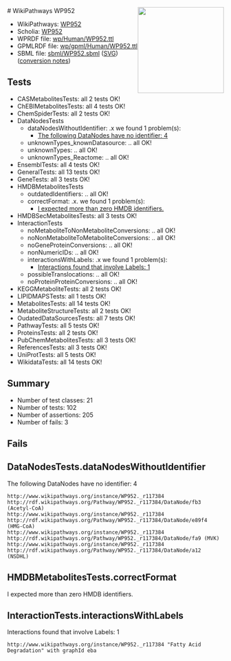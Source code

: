 <img style="float: right; width: 200px" src="../logo.png" />
# WikiPathways WP952

* WikiPathways: [WP952](https://identifiers.org/wikipathways:WP952)
* Scholia: [WP952](https://scholia.toolforge.org/wikipathways/WP952)
* WPRDF file: [wp/Human/WP952.ttl](../wp/Human/WP952.ttl)
* GPMLRDF file: [wp/gpml/Human/WP952.ttl](../wp/gpml/Human/WP952.ttl)
* SBML file: [sbml/WP952.sbml](../sbml/WP952.sbml) ([SVG](../sbml/WP952.svg)) ([conversion notes](../sbml/WP952.txt))

## Tests
* CASMetabolitesTests: all 2 tests OK!
* ChEBIMetabolitesTests: all 4 tests OK!
* ChemSpiderTests: all 2 tests OK!
* DataNodesTests
    * dataNodesWithoutIdentifier: .x we found 1 problem(s):
        * [The following DataNodes have no identifier: 4](#d2d32fa3)
    * unknownTypes_knownDatasource: .. all OK!
    * unknownTypes: .. all OK!
    * unknownTypes_Reactome: .. all OK!
* EnsemblTests: all 4 tests OK!
* GeneralTests: all 13 tests OK!
* GeneTests: all 3 tests OK!
* HMDBMetabolitesTests
    * outdatedIdentifiers: .. all OK!
    * correctFormat: .x. we found 1 problem(s):
        * [I expected more than zero HMDB identifiers.](#ad154c1e)
* HMDBSecMetabolitesTests: all 3 tests OK!
* InteractionTests
    * noMetaboliteToNonMetaboliteConversions: .. all OK!
    * noNonMetaboliteToMetaboliteConversions: .. all OK!
    * noGeneProteinConversions: .. all OK!
    * nonNumericIDs: .. all OK!
    * interactionsWithLabels: .x we found 1 problem(s):
        * [Interactions found that involve Labels: 1](#630d2678)
    * possibleTranslocations: .. all OK!
    * noProteinProteinConversions: .. all OK!
* KEGGMetaboliteTests: all 2 tests OK!
* LIPIDMAPSTests: all 1 tests OK!
* MetabolitesTests: all 14 tests OK!
* MetaboliteStructureTests: all 2 tests OK!
* OudatedDataSourcesTests: all 7 tests OK!
* PathwayTests: all 5 tests OK!
* ProteinsTests: all 2 tests OK!
* PubChemMetabolitesTests: all 3 tests OK!
* ReferencesTests: all 3 tests OK!
* UniProtTests: all 5 tests OK!
* WikidataTests: all 14 tests OK!


## Summary

* Number of test classes: 21
* Number of tests: 102
* Number of assertions: 205
* Number of fails: 3

## Fails

<a name="d2d32fa3" />

## DataNodesTests.dataNodesWithoutIdentifier

The following DataNodes have no identifier: 4
```
http://www.wikipathways.org/instance/WP952._r117384 http://rdf.wikipathways.org/Pathway/WP952._r117384/DataNode/fb3 (Acetyl-CoA)
http://www.wikipathways.org/instance/WP952._r117384 http://rdf.wikipathways.org/Pathway/WP952._r117384/DataNode/e89f4 (HMG-CoA)
http://www.wikipathways.org/instance/WP952._r117384 http://rdf.wikipathways.org/Pathway/WP952._r117384/DataNode/fa9 (MVK)
http://www.wikipathways.org/instance/WP952._r117384 http://rdf.wikipathways.org/Pathway/WP952._r117384/DataNode/a12 (NSDHL)
```

<a name="ad154c1e" />

## HMDBMetabolitesTests.correctFormat

I expected more than zero HMDB identifiers.
<a name="630d2678" />

## InteractionTests.interactionsWithLabels

Interactions found that involve Labels: 1
```
http://www.wikipathways.org/instance/WP952._r117384 "Fatty Acid Degradation" with graphId eba
```

